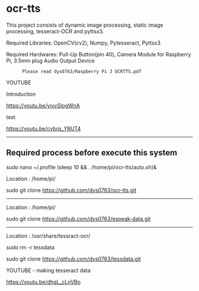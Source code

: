 # ocr-tts

This project consists of dynamic image processing, static image processing, tesseract-OCR and pyttsx3.

Required Libraries: OpenCV(cv2), Numpy, Pytesseract, Pyttsx3

Required Hardwares: Pull-Up Button(pin 40), Camera Module for Raspberry Pi, 3.5mm plug Audio Output Device

          Please read dys0763/Raspberry Pi 3 OCRTTS.pdf


YOUTUBE

Introduction

https://youtu.be/yivvSIpgWnA


test

https://youtu.be/cybrp_YRUT4


----------------
Required process before execute this system
------------------

sudo nano ~/.profile
(sleep 10 && . /home/pi/ocr-tts/auto.sh)&


Location : /home/pi/

sudo git clone https://github.com/dys0763/ocr-tts.git

--------------------------------

Location : /home/pi/

sudo git clone https://github.com/dys0763/espeak-data.git

--------------------------------

Location : /usr/share/tessract-ocr/

sudo rm -r tessdata

sudo git clone https://github.com/dys0763/tessdata.git

YOUTUBE - making tesseract data

https://youtu.be/dhgL_cLnVBo
